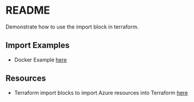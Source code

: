 # README

Demonstrate how to use the import block in terraform.  

## Import Examples

* Docker Example [here](./docker/README.md)  

## Resources

* Terraform import blocks to import Azure resources into Terraform [here](https://thomasthornton.cloud/2023/06/27/terraform-import-blocks-to-import-azure-resources-into-terraform/)  
